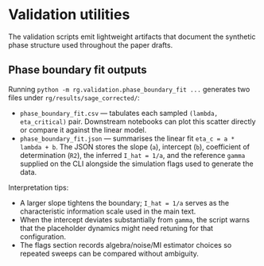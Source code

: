 # Validation utilities

The validation scripts emit lightweight artifacts that document the synthetic phase structure used throughout the paper drafts.

## Phase boundary fit outputs

Running `python -m rg.validation.phase_boundary_fit ...` generates two files under `rg/results/sage_corrected/`:

* `phase_boundary_fit.csv` — tabulates each sampled `(lambda, eta_critical)` pair. Downstream notebooks can plot this scatter directly or compare it against the linear model.
* `phase_boundary_fit.json` — summarises the linear fit `eta_c = a * lambda + b`. The JSON stores the slope (`a`), intercept (`b`), coefficient of determination (`R2`), the inferred `I_hat = 1/a`, and the reference `gamma` supplied on the CLI alongside the simulation flags used to generate the data.

Interpretation tips:

* A larger slope tightens the boundary; `I_hat = 1/a` serves as the characteristic information scale used in the main text.
* When the intercept deviates substantially from `gamma`, the script warns that the placeholder dynamics might need retuning for that configuration.
* The flags section records algebra/noise/MI estimator choices so repeated sweeps can be compared without ambiguity.
